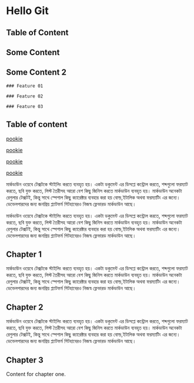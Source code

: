 # Hello Git

## Table of Content

## Some Content

## Some Content 2

	### Feature 01
	
	### Feature 02
	
	### Feature 03
	
	
## Table of content

[pookie](#chapter-1)

[pookie](#chapter-2)

[pookie](#chapter-3)

[pookie](#chapter-4)
	
মার্কডাউন ওয়েবে টেক্সটকে স্টাইলিং করতে ব্যবহৃত হয়। একটা ডকুমেন্ট এর ডিসপ্লে কন্ট্রোল করতে, শব্দগুলো ফরম্যাট করতে, ছবি যুক্ত করতে, লিস্ট তৈরীসহ আরো বেশ কিছু জিনিস করতে মার্কডাউন ব্যবহৃত হয়। মার্কডাউন অনেকটা রেগুলার টেক্সটই, কিন্তু সাথে স্পেশাল কিছু ক্যারেক্টার ব্যবহার করা হয় বোল্ড,ইটালিক অথবা ফরম্যাটিং এর জন্যে। ডেভেলপারদের জন্য জনপ্রিয় প্ল্যাটফর্ম গিটহাবেরও নিজস্ব ফ্লেভারড মার্কডাউন আছে।

মার্কডাউন ওয়েবে টেক্সটকে স্টাইলিং করতে ব্যবহৃত হয়। একটা ডকুমেন্ট এর ডিসপ্লে কন্ট্রোল করতে, শব্দগুলো ফরম্যাট করতে, ছবি যুক্ত করতে, লিস্ট তৈরীসহ আরো বেশ কিছু জিনিস করতে মার্কডাউন ব্যবহৃত হয়। মার্কডাউন অনেকটা রেগুলার টেক্সটই, কিন্তু সাথে স্পেশাল কিছু ক্যারেক্টার ব্যবহার করা হয় বোল্ড,ইটালিক অথবা ফরম্যাটিং এর জন্যে। ডেভেলপারদের জন্য জনপ্রিয় প্ল্যাটফর্ম গিটহাবেরও নিজস্ব ফ্লেভারড মার্কডাউন আছে।

## Chapter 1 <a name="chapter-1"></a>
মার্কডাউন ওয়েবে টেক্সটকে স্টাইলিং করতে ব্যবহৃত হয়। একটা ডকুমেন্ট এর ডিসপ্লে কন্ট্রোল করতে, শব্দগুলো ফরম্যাট করতে, ছবি যুক্ত করতে, লিস্ট তৈরীসহ আরো বেশ কিছু জিনিস করতে মার্কডাউন ব্যবহৃত হয়। মার্কডাউন অনেকটা রেগুলার টেক্সটই, কিন্তু সাথে স্পেশাল কিছু ক্যারেক্টার ব্যবহার করা হয় বোল্ড,ইটালিক অথবা ফরম্যাটিং এর জন্যে। ডেভেলপারদের জন্য জনপ্রিয় প্ল্যাটফর্ম গিটহাবেরও নিজস্ব ফ্লেভারড মার্কডাউন আছে।

## Chapter 2 <a name="chapter-2"></a>

মার্কডাউন ওয়েবে টেক্সটকে স্টাইলিং করতে ব্যবহৃত হয়। একটা ডকুমেন্ট এর ডিসপ্লে কন্ট্রোল করতে, শব্দগুলো ফরম্যাট করতে, ছবি যুক্ত করতে, লিস্ট তৈরীসহ আরো বেশ কিছু জিনিস করতে মার্কডাউন ব্যবহৃত হয়। মার্কডাউন অনেকটা রেগুলার টেক্সটই, কিন্তু সাথে স্পেশাল কিছু ক্যারেক্টার ব্যবহার করা হয় বোল্ড,ইটালিক অথবা ফরম্যাটিং এর জন্যে। ডেভেলপারদের জন্য জনপ্রিয় প্ল্যাটফর্ম গিটহাবেরও নিজস্ব ফ্লেভারড মার্কডাউন আছে।

## Chapter 3 <a name="chapter-3"></a>
Content for chapter one.
